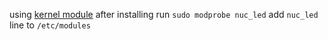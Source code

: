 using [kernel module](https://github.com/milesp20/intel_nuc_led)
after installing run `sudo modprobe nuc_led`
add `nuc_led` line to `/etc/modules`
